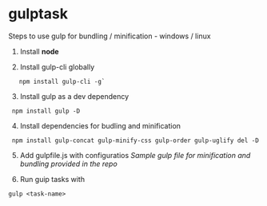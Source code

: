 # gulptask

Steps to use gulp for bundling / minification - windows / linux
1) Install **node** 

2) Install gulp-cli globally 
```
   npm install gulp-cli -g`
```

3) Install gulp as a dev dependency 

```
 npm install gulp -D
```
4) Install dependencies for budling and minification

```
 npm install gulp-concat gulp-minify-css gulp-order gulp-uglify del -D
```
5) Add gulpfile.js with configuratios
   *Sample gulp file for minification and bundling provided in the repo*
   
6) Run guip tasks with 
```
gulp <task-name>
```
 
